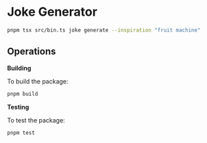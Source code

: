# Joke Generator

```sh
pnpm tsx src/bin.ts joke generate --inspiration "fruit machine"
```

## Operations

**Building**

To build the package:

```sh
pnpm build
```

**Testing**

To test the package:

```sh
pnpm test
```
